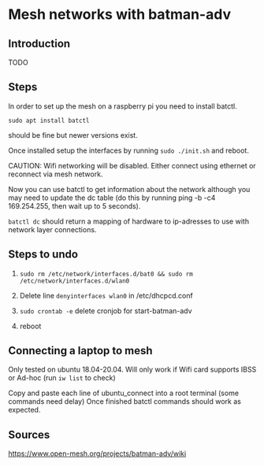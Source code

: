 # Mesh networks with batman-adv


## Introduction
TODO


## Steps

In order to set up the mesh on a raspberry pi you need to install batctl. 
``` 
sudo apt install batctl 
```
should be fine but newer versions exist.

Once installed setup the interfaces by running ```sudo ./init.sh``` and reboot.

CAUTION: Wifi networking will be disabled. Either connect using ethernet or reconnect via mesh network.

Now you can use batctl to get information about the network although you may need to update the dc table (do this by running ping -b -c4 169.254.255, then wait up to 5 seconds).

``` batctl dc ``` should return a mapping of hardware to ip-adresses to use with network layer connections.

## Steps to undo

1. ```sudo rm /etc/network/interfaces.d/bat0 && sudo rm /etc/network/interfaces.d/wlan0```

2. Delete line ```denyinterfaces wlan0``` in /etc/dhcpcd.conf

3. ```sudo crontab -e``` delete cronjob for start-batman-adv

4. reboot

## Connecting a laptop to mesh 

Only tested on ubuntu 18.04-20.04. Will only work if Wifi card supports IBSS or Ad-hoc (run ```iw list``` to check)

Copy and paste each line of ubuntu_connect into a root terminal (some commands need delay)
Once finished batctl commands should work as expected.

## Sources

https://www.open-mesh.org/projects/batman-adv/wiki
